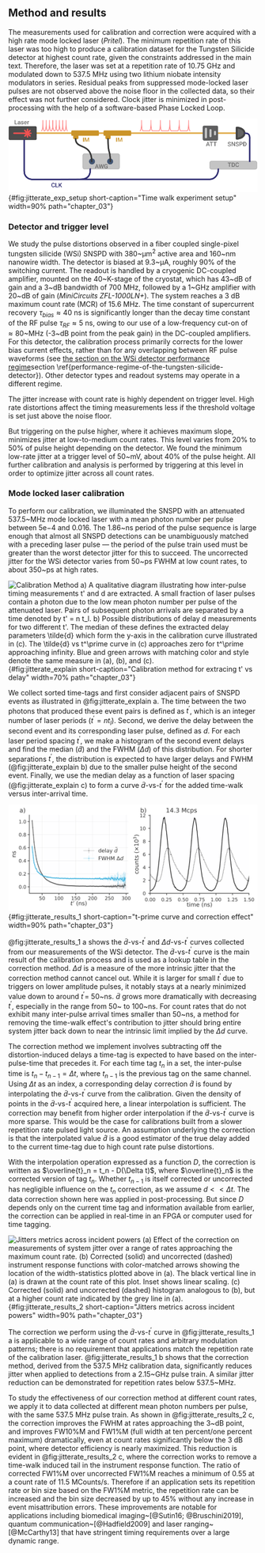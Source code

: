 ## Method and results


The measurements used for calibration and correction were acquired with a high rate mode locked laser (*Pritel*). The minimum repetition rate of this laser was too high to produce a calibration dataset for the Tungsten Silicide detector at highest count rate, given the constraints addressed in the main text. Therefore, the laser was set at a repetition rate of 10.75 GHz and modulated down to 537.5 MHz using two lithium niobate intensity modulators in series. Residual peaks from suppressed mode-locked laser pulses are not observed above the noise floor in the collected data, so their effect was not further considered. Clock jitter is minimized in post-processing with the help of a software-based Phase Locked Loop. 

![**Experimental Setup** CLK: clock synchronization signal; AWG: Arbitrary Waveform Generator (*Keysight*); IM: Intensity Modulator (*IXBlue*); TDC: Time to Digital Converter (*Swabian Instruments*). The extinction ratio of both modulators exceeds 30 dB. ](./figs/supplemental_expirement_light.svg){#fig:jitterate_exp_setup short-caption="Time walk experiment setup" width=90% path="chapter_03"}

### Detector and trigger level

We study the pulse distortions observed in a fiber coupled single-pixel tungsten silicide (WSi) SNSPD with 380~$\mathrm{\upmu m^2}$ active area and 160~nm nanowire width. The detector is biased at 9.3~$\mathrm{\upmu A}$, roughly 90\% of the switching current. The readout is handled by a cryogenic DC-coupled amplifier, mounted on the 40~K-stage of the cryostat, which has 43~dB of gain and a 3~dB bandwidth of 700 MHz, followed by a 1~GHz amplifier with 20~dB of gain (*MiniCircuits ZFL-1000LN+*). The system reaches a $3~\mathrm{dB}$ maximum count rate (MCR) of $15.6~\mathrm{MHz}$. The time constant of supercurrent recovery $\tau_{bias} \approx 40~\mathrm{ns}$ is significantly longer than the decay time constant of the RF pulse $\tau_{RF} \approx 5~\mathrm{ns}$, owing to our use of a low-frequency cut-on of $\approx 80$~MHz (-3~dB point from the peak gain) in the DC-coupled amplifiers. For this detector, the calibration process primarily corrects for the lower bias current effects, rather than for any overlapping between RF pulse waveforms (see <span class='html'>[the section on the WSi detector performance regime](./section_06_extra.md#performance-regime-of-the-tungsten-silicide-detector)</span><span class='latex'>section \ref{performance-regime-of-the-tungsten-silicide-detector}</span>). Other detector types and readout systems may operate in a different regime. 

The jitter increase with count rate is highly dependent on trigger level. High rate distortions affect the timing measurements less if the threshold voltage is set just above the noise floor. 

But triggering on the pulse higher, where it achieves maximum slope, minimizes jitter at low-to-medium count rates. This level varies from 20\% to 50\% of pulse height depending on the detector. We found the minimum low-rate jitter at a trigger level of 50~mV, about 40\% of the pulse height. All further calibration and analysis is performed by triggering at this level in order to optimize jitter across all count rates.

### Mode locked laser calibration

To perform our calibration, we illuminated the SNSPD with an attenuated 537.5~MHz mode locked laser with a mean photon number per pulse between $5\mathrm{e}{-4}$ and $0.016$. The 1.86~ns period of the pulse sequence is large enough that almost all SNSPD detections can be unambiguously matched with a preceding laser pulse — the period of the pulse train used must be greater than the worst detector jitter for this to succeed. The uncorrected jitter for the WSi detector varies from 50~ps FWHM at low count rates, to about 350~ps at high rates.

![**Calibration Method** a) A qualitative diagram illustrating how inter-pulse timing measurements $t'$ and $d$ are extracted. A small fraction of laser pulses contain a photon due to the low mean photon number per pulse of the attenuated laser. Pairs of subsequent photon arrivals are separated by a time denoted by $t' = n t_l$. b) Possible distributions of delay $d$ measurements for two different $t'$. The median of these defines the extracted delay parameters $\tilde{d}$ which form the y-axis in the calibration curve illustrated in (c). The $\tilde{d}$ vs $t^\prime$ curve in (c) approaches zero for $t^\prime$ approaching infinity. Blue and green arrows with matching color and style denote the same measure in (a), (b), and (c).](./figs/jitterate_explain_light.svg){#fig:jitterate_explain short-caption="Calibration method for extracing t' vs delay" width=70% path="chapter_03"}

We collect sorted time-tags and first consider adjacent pairs of SNSPD events as illustrated in @fig:jitterate_explain a. The time between the two photons that produced these event pairs is defined as $t^\prime$, which is an integer number of laser periods ($t^\prime = n t_{l}$). Second, we derive the delay between the second event and its corresponding laser pulse, defined as $d$. For each laser period spacing $t^\prime$, we make a histogram of the second event delays and find the median ($\tilde{d}$) and the FWHM ($\Delta {d}$) of this distribution. For shorter separations $t^\prime$, the distribution is expected to have larger delays and FWHM (@fig:jitterate_explain b) due to the smaller pulse height of the second event. Finally, we use the median delay as a function of laser spacing (@fig:jitterate_explain c) to form a curve $\tilde{d}$-vs-$t^\prime$ for the added time-walk versus inter-arrival time.

![**t-prime curve and correction effect** (a) Delay and intrinsic jitter curves extracted from the 537.5 MHz pulsed light dataset. (b) Histogram of corrected (black) and uncorrected (dashed grey) time tags from a 2.15 GHz pulse train, corrected using a calibration curve developed with the 537.5 MHz dataset. The improvement affirms that the light modulation used for an application need not match the repetition rate of the calibration laser.](./figs/jitterate_data_ab_light.svg){#fig:jitterate_results_1 short-caption="t-prime curve and correction effect" width=90% path="chapter_03"}

@fig:jitterate_results_1 a shows the $\tilde{d}$-vs-$t^\prime$ and $\Delta d$-vs-$t^\prime$ curves collected from our measurements of the WSi detector. The $\tilde{d}$-vs-$t^\prime$ curve is the main result of the calibration process and is used as a lookup table in the correction method. $\Delta d$ is a measure of the more intrinsic jitter that the correction method cannot cancel out. While it is larger for small $t^\prime$ due to triggers on lower amplitude pulses, it notably stays at a nearly minimized value down to around $t^\prime =$ 50~ns. $\tilde{d}$ grows more dramatically with decreasing $t^\prime$, especially in the range from 50~ to 100~ns. For count rates that do not exhibit many inter-pulse arrival times smaller than 50~ns, a method for removing the time-walk effect's contribution to jitter should bring entire system jitter back down to near the intrinsic limit implied by the $\Delta d$ curve. 

The correction method we implement involves subtracting off the distortion-induced delays a time-tag is expected to have based on the inter-pulse-time that precedes it. For each time tag $t_n$ in a set, the inter-pulse time is $t_n - t_{n-1} = \Delta t$, where $t_{n-1}$ is the previous tag on the same channel. Using $\Delta t$ as an index, a corresponding delay correction $\hat{d}$ is found by interpolating the $\tilde{d}$-vs-$t^\prime$ curve from the calibration. Given the density of points in the $\tilde{d}$-vs-$t^\prime$ acquired here, a linear interpolation is sufficient. The correction may benefit from higher order interpolation if the $\tilde{d}$-vs-$t^\prime$ curve is more sparse. This would be the case for calibrations built from a slower repetition rate pulsed light source.  An assumption underlying the correction is that the interpolated value $\hat{d}$ is a good estimator of the true delay added to the current time-tag due to high count rate pulse distortions.

With the interpolation operation expressed as a function $D$, the correction is written as $\overline{t}_n = t_n - D(\Delta t)$, where $\overline{t}_n$ is the corrected version of tag $t_n$. Whether $t_{n-1}$ is itself corrected or uncorrected has negligible influence on the $t_n$ correction, as we assume $d << \Delta t$. The data correction shown here was applied in post-processing. But since $D$ depends only on the current time tag and information available from earlier, the correction can be applied in real-time in an FPGA or computer used for time tagging.


![**Jitters metrics across incident powers** (a) Effect of the correction on measurements of system jitter over a range of rates approaching the maximum count rate. (b) Corrected (solid) and uncorrected (dashed) instrument response functions with color-matched arrows showing the location of the width-statistics plotted above in (a). The black vertical line in (a) is drawn at the count rate of this plot. Inset shows linear scaling. (c) Corrected (solid) and uncorrected (dashed) histogram analogous to (b), but at a higher count rate indicated by the grey line in (a).](./figs/jitterate_data_c_light.svg){#fig:jitterate_results_2 short-caption="Jitters metrics across incident powers" width=90% path="chapter_03"}


The correction we perform using the $\tilde{d}$-vs-$t^\prime$ curve in @fig:jitterate_results_1 a is applicable to a wide range of count rates and arbitrary modulation patterns; there is no requirement that applications match the repetition rate of the calibration laser. @fig:jitterate_results_1 b shows that the correction method, derived from the 537.5 MHz calibration data, significantly reduces jitter when applied to detections from a 2.15~GHz pulse train. A similar jitter reduction can be demonstrated for repetition rates below 537.5~MHz. 

To study the effectiveness of our correction method at different count rates, we apply it to data collected at different mean photon numbers per pulse, with the same 537.5 MHz pulse train. As shown in @fig:jitterate_results_2 c, the correction improves the FWHM at rates approaching the 3~dB point, and improves FW10\%M and FW1\%M (full width at ten percent/one percent maximum) dramatically, even at count rates significantly below the 3 dB point, where detector efficiency is nearly maximized. This reduction is evident in @fig:jitterate_results_2 c, where the correction works to remove a time-walk induced tail in the instrument response function. The ratio of corrected FW1\%M over uncorrected FW1\%M reaches a minimum of 0.55 at a count rate of 11.5 MCounts/s. Therefore if an application sets its repetition rate or bin size based on the FW1\%M metric, the repetition rate can be increased and the bin size decreased by up to 45\% without any increase in event misattribution errors. These improvements are notable for applications including biomedical imaging~[@Sutin16; @Bruschini2019], quantum communication~[@Hadfield2009] and laser ranging~[@McCarthy13] that have stringent timing requirements over a large dynamic range. 